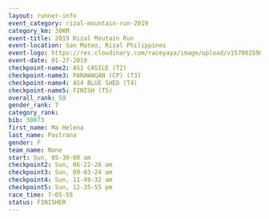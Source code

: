 ```yaml
---
layout: runner-info 
event_category: rizal-mountain-run-2019 
category_km: 30KM 
event-title: 2019 Rizal Moutain Run 
event-location: San Mateo, Rizal Philippines 
event-logo: https://res.cloudinary.com/raceyaya/image/upload/v1570025909/logo/rizal-mountain_gkfete.jpg 
event-date: 01-27-2019 
checkpoint-name2: AS1 CASILE (T2) 
checkpoint-name3: PARAWAGAN (CP) (T3) 
checkpoint-name4: AS4 BLUE SHED (T4) 
checkpoint-name5: FINISH (T5) 
overall_rank: 59
gender_rank: 7
category_rank: 
bib: 30073
first_name: Ma Helena
last_name: Pastrana
gender: F
team_name: None
start: Sun, 05-30-00 am
checkpoint2: Sun, 06-22-26 am
checkpoint3: Sun, 09-03-24 am
checkpoint4: Sun, 11-49-32 am
checkpoint5: Sun, 12-35-55 pm
race_time: 7-05-55
status: FINISHER
---
```

